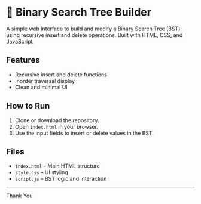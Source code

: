 # 🌳 Binary Search Tree Builder

A simple web interface to build and modify a Binary Search Tree (BST) using recursive insert and delete operations. Built with HTML, CSS, and JavaScript.

## Features

- Recursive insert and delete functions
- Inorder traversal display
- Clean and minimal UI

## How to Run

1. Clone or download the repository.
2. Open `index.html` in your browser.
3. Use the input fields to insert or delete values in the BST.

## Files

- `index.html` – Main HTML structure
- `style.css` – UI styling
- `script.js` – BST logic and interaction

---

Thank You
